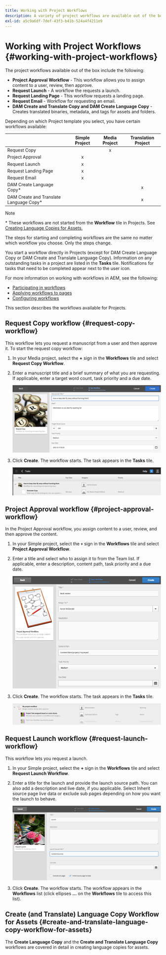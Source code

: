 ```yaml
---
title: Working with Project Workflows
description: A variety of project workflows are available out of the box.
exl-id: a5c9a6df-7def-43f3-b41b-524a4f4211e9
---
```

# Working with Project Workflows {#working-with-project-workflows}

The project workflows available out of the box include the following:

* **Project Approval Workflow** - This workflow allows you to assign content to a user, review, then approve.
* **Request Launch** - A workflow the requests a launch.
* **Request Landing Page** - This workflow requests a landing page.
* **Request Email** - Workflow for requesting an email.
* **DAM Create and Translate Copy and DAM Create Language Copy** - Creates translated binaries, metadata, and tags for assets and folders.

Depending on which Project template you select, you have certain workflows available:

|   |**Simple Project**|**Media Project**|**Translation Project**|
|---|:-:|:-:|:-:|
|Request Copy |  |x |    |
|Project Approval |x |  |    |
|Request Launch |x |  |    |
|Request Landing Page |x |  |    |
|Request Email |x |  |  |
|DAM Create Language Copy&ast; |  |    |x |
|DAM Create and Translate Language Copy&ast; |  |    |x |

>[!NOTE]
>
>&ast; These workflows are not started from the **Workflow** tile in Projects. See [Creating Language Copies for Assets.](/help/sites-cloud/administering/translation/managing-projects.md)

The steps for starting and completing workflows are the same no matter which workflow you choose. Only the steps change.

You start a workflow directly in Projects (except for DAM Create Language Copy or DAM Create and Translate Language Copy). Information on any outstanding tasks in a project are listed in the **Tasks** tile. Notifications for tasks that need to be completed appear next to the user icon.

For more information on working with workflows in AEM, see the following:

* [Participating in workflows](/help/sites-cloud/authoring/workflows/participating.md)
* [Applying workflows to pages](/help/sites-cloud/authoring/workflows/applying.md)
* [Configuring workflows](/help/sites-cloud/administering/workflows-administering.md)

This section describes the workflows available for Projects.

## Request Copy workflow {#request-copy-workflow}

This workflow lets you request a manuscript from a user and then approve it. To start the request copy workflow:

1. In your Media project, select the **+** sign in the **Workflows** tile and select **Request Copy Workflow**.
1. Enter a manuscript title and a brief summary of what you are requesting. If applicable, enter a target word count, task priority and a due date.

   ![Request copy workflow](/help/sites-cloud/authoring/assets/projects-request-copy.png)

1. Click **Create**. The workflow starts. The task appears in the **Tasks** tile.

   ![Request copy added](/help/sites-cloud/authoring/assets/projects-request-copy-add.png)

## Project Approval workflow {#project-approval-workflow}

In the Project Approval workflow, you assign content to a user, review, and then approve the content.

1. In your Simple project, select the **`+`** sign in the **Workflows** tile and select **Project Approval Workflow**.
1. Enter a title and select who to assign it to from the Team list. If applicable, enter a description, content path, task priority and a due date.

   ![Request approval](/help/sites-cloud/authoring/assets/projects-approval.png)

1. Click **Create**. The workflow starts. The task appears in the **Tasks** tile.

   ![Request approval added](/help/sites-cloud/authoring/assets/projects-approval-add.png)

## Request Launch workflow {#request-launch-workflow}

This workflow lets you request a launch.

1. In your Simple project, select the **+** sign in the **Workflows** tile and select **Request Launch Workflow**.
1. Enter a title for the launch and provide the launch source path. You can also add a description and live date, if you applicable. Select Inherit source page live data or exclude sub pages depending on how you want the launch to behave.

   ![Request launch](/help/sites-cloud/authoring/assets/projects-request-launch.png)

1. Click **Create**. The workflow starts. The workflow appears in the **Workflows** list (click ellipses **...** on the **Workflows** tile to access this list).

## Create (and Translate) Language Copy Workflow for Assets {#create-and-translate-language-copy-workflow-for-assets}

The **Create Language Copy** and the **Create and Translate Language Copy** workflows are covered in detail in creating language copies for assets.
